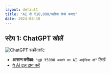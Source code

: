 ```yaml
---
layout: default
title: "AI से ₹10,000/महीना कैसे कमाएं"
date: 2024-08-10
---
```


## स्टेप 1: ChatGPT खोलें
![ChatGPT स्क्रीनशॉट](https://i.imgur.com/chatgpt.jpg)

- **आसान तरीका**: `"मुझे ₹5000 कमाने का AI आईडिया दो"` लिखें
- [ये AI टूल ट्राय करें](https://digistore24.com/your-affiliate-link)
